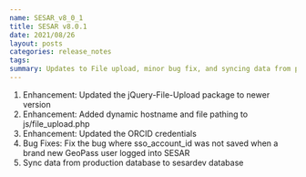 ```yaml
---
name: SESAR_v8_0_1
title: SESAR v8.0.1
date: 2021/08/26
layout: posts
categories: release_notes
tags: 
summary: Updates to File upload, minor bug fix, and syncing data from production to dev database
---
```


1. Enhancement: Updated the jQuery-File-Upload package to newer version
2. Enhancement: Added dynamic hostname and file pathing to js/file_upload.php
3. Enhancement: Updated the ORCID credentials
4. Bug Fixes: Fix the bug where sso_account_id was not saved when a brand new GeoPass user logged into SESAR
5. Sync data from production database to sesardev database
